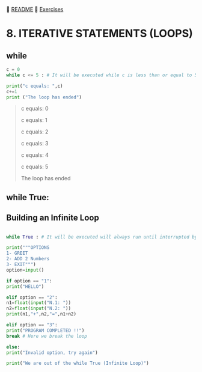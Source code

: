 :page_with_curl: [README](../README_en.md) :pencil: [Exercises](/tests/indicetests.md)

# 8. ITERATIVE STATEMENTS (LOOPS)

## while

````python
c = 0
while c <= 5 : # It will be executed while c is less than or equal to 5

print("c equals: ",c)
c+=1
print ("The loop has ended")
`````

>c equals: 0
>
>c equals: 1
>
>c equals: 2
>
>c equals: 3
>
>c equals: 4
>
>c equals: 5
>
>The loop has ended

## while True:
## Building an Infinite Loop

````python

while True : # It will be executed will always run until interrupted by the sentence (break)

print("""OPTIONS
1- GREET
2- ADD 2 Numbers
3- EXIT""")
option=input()

if option == "1":
print("HELLO")

elif option == "2":
n1=float(input("N.1: "))
n2=float(input("N.2: "))
print(n1,"+",n2,"=",n1+n2)

elif option == "3":
print("PROGRAM COMPLETED !!")
break # Here we break the loop

else:
print("Invalid option, try again")

print("We are out of the while True (Infinite Loop)")
`````
